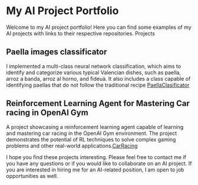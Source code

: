 # My AI Project Portfolio

Welcome to my AI project portfolio! Here you can find some examples of my AI projects with links to their respective repositories.
Projects


## Paella images classificator
I implemented a multi-class neural network classification, which aims to identify and categorize various typical Valencian dishes, such as paella, arroz a banda, arroz al horno, and fideuà. It also includes a class capable of identifying paellas that do not follow the traditional recipe
[PaellaClasificator](https://github.com/ramalmar/)

## Reinforcement Learning Agent for Mastering Car racing in OpenAI Gym
A project showcasing a reinforcement learning agent capable of learning and mastering car racing in the OpenAI Gym environment. The project demonstrates the potential of RL techniques to solve complex gaming problems and other real-world applications.[CarRacing](https://github.com/ramalmar/)


I hope you find these projects interesting. Please feel free to contact me if you have any questions or if you would like to collaborate on an AI project. If you are interested in hiring me for an AI-related position, I am open to job opportunities as well.
